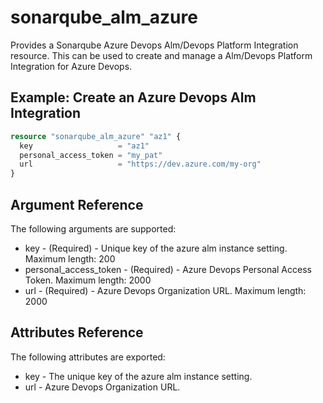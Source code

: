 # sonarqube_alm_azure

Provides a Sonarqube Azure Devops Alm/Devops Platform Integration resource. This can be used to create and manage a Alm/Devops
Platform Integration for Azure Devops.

## Example: Create an Azure Devops Alm Integration

```terraform
resource "sonarqube_alm_azure" "az1" {
  key                   = "az1"
  personal_access_token = "my_pat"
  url                   = "https://dev.azure.com/my-org"
}
```

## Argument Reference

The following arguments are supported:

- key - (Required) - Unique key of the azure alm instance setting. Maximum length: 200
- personal_access_token - (Required) - Azure Devops Personal Access Token. Maximum length: 2000
- url - (Required) - Azure Devops Organization URL. Maximum length: 2000

## Attributes Reference

The following attributes are exported:

- key - The unique key of the azure alm instance setting.
- url - Azure Devops Organization URL.
